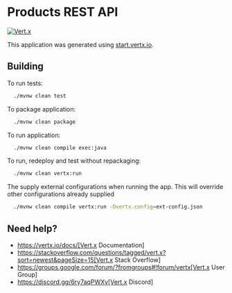 # Products REST API

[![Vert.x](https://img.shields.io/badge/vert.x-5.0.4-purple.svg)](https://vertx.io)

This application was generated using [start.vertx.io](http://start.vertx.io).

## Building

To run tests:
```bash
  ./mvnw clean test
```

To package application:
```bash
  ./mvnw clean package
```

To run application:
```bash
  ./mvnw clean compile exec:java
```

To run, redeploy and test without repackaging:
```bash
  ./mvnw clean vertx:run
```

The supply external configurations when running the app. This will override
other configurations already supplied
```bash
  ./mvnw clean compile vertx:run -Dvertx.config=ext-config.json
```

## Need help?

* https://vertx.io/docs/[Vert.x Documentation]
* https://stackoverflow.com/questions/tagged/vert.x?sort=newest&pageSize=15[Vert.x Stack Overflow]
* https://groups.google.com/forum/?fromgroups#!forum/vertx[Vert.x User Group]
* https://discord.gg/6ry7aqPWXy[Vert.x Discord]
